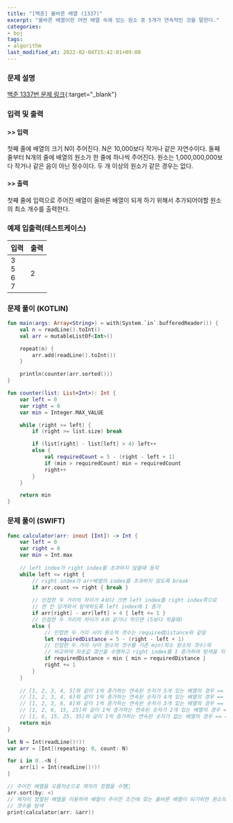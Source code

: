 ```yaml
---
title: "[백준] 올바른 배열 (1337)"
excerpt: "올바른 배열이란 어떤 배열 속에 있는 원소 중 5개가 연속적인 것을 말한다."
categories:
- boj
tags:
- algorithm
last_modified_at: 2022-02-04T15:42:01+09:00
---
```



### 문제 설명
[백준 1337번 문제 링크](https://www.acmicpc.net/problem/1337#description){:target="_blank"}




### 입력 및 출력
#### >> 입력
첫째 줄에 배열의 크기 N이 주어진다. N은 10,000보다 작거나 같은 자연수이다. 둘째 줄부터 N개의 줄에 배열의 원소가 한 줄에 하나씩 주어진다. 원소는 1,000,000,000보다 작거나 같은 음이 아닌 정수이다. 두 개 이상의 원소가 같은 경우는 없다.



#### >> 출력
첫째 줄에 입력으로 주어진 배열이 올바른 배열이 되게 하기 위해서 추가되어야할 원소의 최소 개수를 출력한다.





### 예제 입출력(테스트케이스)


|입력|출력|
|-----|------|
|3<br>5<br>6<br>7|2|




### 문제 풀이 (KOTLIN)
```kotlin
fun main(args: Array<String>) = with(System.`in`.bufferedReader()) {
    val n = readLine().toInt()
    val arr = mutableListOf<Int>()

    repeat(n) {
        arr.add(readLine().toInt())
    }

    println(counter(arr.sorted()))
}

fun counter(list: List<Int>): Int {
    var left = 0
    var right = 0
    var min = Integer.MAX_VALUE

    while (right >= left) {
        if (right >= list.size) break

        if (list[right] - list[left] > 4) left++
        else {
            val requiredCount = 5 - (right - left + 1)
            if (min > requiredCount) min = requiredCount
            right++
        }
    }

    return min
}
```






### 문제 풀이 (SWIFT)
```swift
func calculator(arr: inout [Int]) -> Int {
    var left = 0
    var right = 0
    var min = Int.max
    
    // left index가 right index를 초과하지 않을때 동작
    while left <= right {
        // right index가 arr배열의 index를 초과하지 않도록 break
        if arr.count <= right { break }
        
        // 인접한 두 거리의 차이가 4보다 크면 left index를 right index쪽으로
        // 한 칸 당겨와서 탐색하도록 left index에 1 증가
        if arr[right] - arr[left] > 4 { left += 1 }
        // 인접한 두 거리의 차이가 4와 같거나 작으면 (5보다 작을때)
        else {
            // 인접한 두 거리 사이 원소의 갯수는 requiredDistance와 같음
            let requiredDistance = 5 - (right - left + 1)
            // 인접한 두 거리 사이 원소의 갯수를 기존 min(최소 원소의 갯수)와
            // 비교하여 최솟값 갱신을 수행하고 right index를 1 증가하여 탐색을 지속
            if requiredDistance < min { min = requiredDistance }
            right += 1
        }
    }
    
    // [1, 2, 3, 4, 5]와 같이 1씩 증가하는 연속된 숫자가 5개 있는 배열의 경우 == 0
    // [1, 2, 3, 4, 6]와 같이 1씩 증가하는 연속된 숫자가 4개 있는 배열의 경우 == 1
    // [1, 2, 3, 6, 8]와 같이 1씩 증가하는 연속된 숫자가 3개 있는 배열의 경우 == 2
    // [1, 2, 6, 15, 25]와 같이 1씩 증가하는 연속된 숫자가 2개 있는 배열의 경우 == 3
    // [1, 6, 15, 25, 35]와 같이 1씩 증가하는 연속된 숫자가 없는 배열의 경우 == 4
    return min
}

let N = Int(readLine()!)!
var arr = [Int](repeating: 0, count: N)

for i in 0..<N {
    arr[i] = Int(readLine()!)!
}

// 주어진 배열을 오름차순으로 제자리 정렬을 수행
arr.sort(by: <)
// 제자리 정렬된 배열을 이용하여 배열이 주어진 조건에 맞는 올바른 배열이 되기위한 원소의
// 갯수를 탐색
print(calculator(arr: &arr))
```